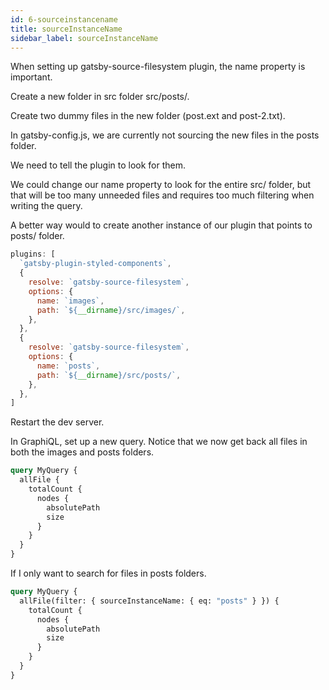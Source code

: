 ```yaml
---
id: 6-sourceinstancename
title: sourceInstanceName
sidebar_label: sourceInstanceName
---
```


When setting up gatsby-source-filesystem plugin, the name property is important.

Create a new folder in src folder src/posts/.

Create two dummy files in the new folder (post.ext and post-2.txt).

In gatsby-config.js, we are currently not sourcing the new files in the posts folder.

We need to tell the plugin to look for them.

We could change our name property to look for the entire src/ folder, but that will be too many unneeded files and requires too much filtering when writing the query.

A better way would to create another instance of our plugin that points to posts/ folder.

```js
plugins: [
  `gatsby-plugin-styled-components`,
  {
    resolve: `gatsby-source-filesystem`,
    options: {
      name: `images`,
      path: `${__dirname}/src/images/`,
    },
  },
  {
    resolve: `gatsby-source-filesystem`,
    options: {
      name: `posts`,
      path: `${__dirname}/src/posts/`,
    },
  },
]
```

Restart the dev server.

In GraphiQL, set up a new query. Notice that we now get back all files in both the images and posts folders.

```graphql
query MyQuery {
  allFile {
    totalCount {
      nodes {
        absolutePath
        size
      }
    }
  }
}
```

If I only want to search for files in posts folders.

```graphql
query MyQuery {
  allFile(filter: { sourceInstanceName: { eq: "posts" } }) {
    totalCount {
      nodes {
        absolutePath
        size
      }
    }
  }
}
```
